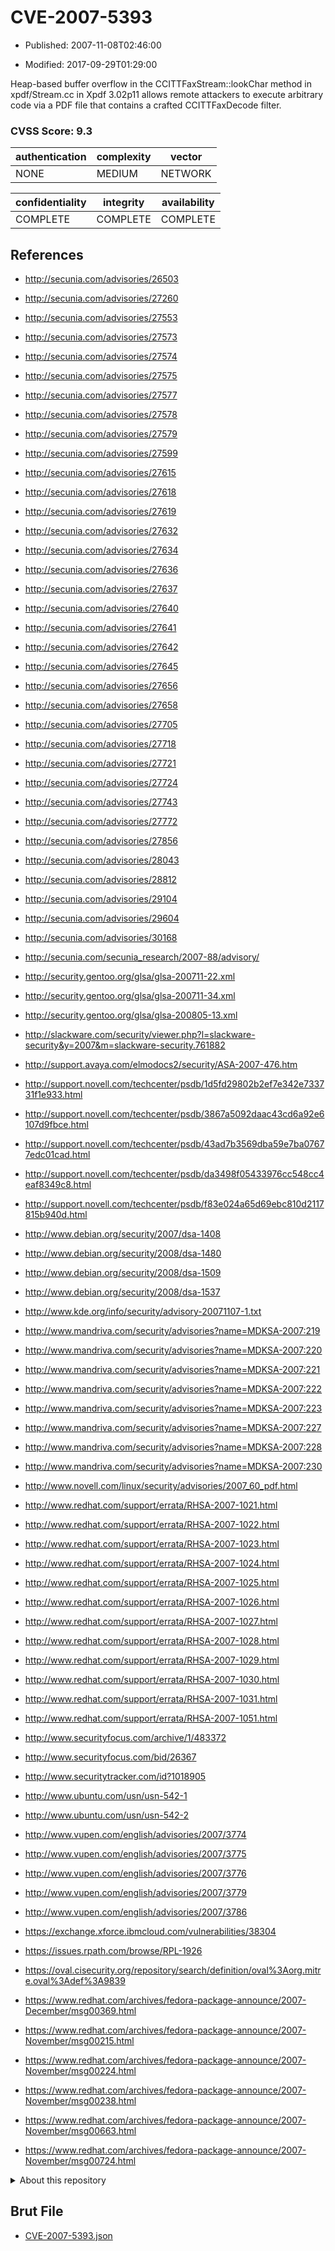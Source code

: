 # CVE-2007-5393

- Published: 2007-11-08T02:46:00

- Modified: 2017-09-29T01:29:00

Heap-based buffer overflow in the CCITTFaxStream::lookChar method in xpdf/Stream.cc in Xpdf 3.02p11 allows remote attackers to execute arbitrary code via a PDF file that contains a crafted CCITTFaxDecode filter.

### CVSS Score: **9.3**

| authentication | complexity | vector |
| --- | --- | --- |
| NONE | MEDIUM | NETWORK |

| confidentiality | integrity | availability |
| --- | --- | --- |
| COMPLETE | COMPLETE | COMPLETE |

## References

* http://secunia.com/advisories/26503

* http://secunia.com/advisories/27260

* http://secunia.com/advisories/27553

* http://secunia.com/advisories/27573

* http://secunia.com/advisories/27574

* http://secunia.com/advisories/27575

* http://secunia.com/advisories/27577

* http://secunia.com/advisories/27578

* http://secunia.com/advisories/27579

* http://secunia.com/advisories/27599

* http://secunia.com/advisories/27615

* http://secunia.com/advisories/27618

* http://secunia.com/advisories/27619

* http://secunia.com/advisories/27632

* http://secunia.com/advisories/27634

* http://secunia.com/advisories/27636

* http://secunia.com/advisories/27637

* http://secunia.com/advisories/27640

* http://secunia.com/advisories/27641

* http://secunia.com/advisories/27642

* http://secunia.com/advisories/27645

* http://secunia.com/advisories/27656

* http://secunia.com/advisories/27658

* http://secunia.com/advisories/27705

* http://secunia.com/advisories/27718

* http://secunia.com/advisories/27721

* http://secunia.com/advisories/27724

* http://secunia.com/advisories/27743

* http://secunia.com/advisories/27772

* http://secunia.com/advisories/27856

* http://secunia.com/advisories/28043

* http://secunia.com/advisories/28812

* http://secunia.com/advisories/29104

* http://secunia.com/advisories/29604

* http://secunia.com/advisories/30168

* http://secunia.com/secunia_research/2007-88/advisory/

* http://security.gentoo.org/glsa/glsa-200711-22.xml

* http://security.gentoo.org/glsa/glsa-200711-34.xml

* http://security.gentoo.org/glsa/glsa-200805-13.xml

* http://slackware.com/security/viewer.php?l=slackware-security&y=2007&m=slackware-security.761882

* http://support.avaya.com/elmodocs2/security/ASA-2007-476.htm

* http://support.novell.com/techcenter/psdb/1d5fd29802b2ef7e342e733731f1e933.html

* http://support.novell.com/techcenter/psdb/3867a5092daac43cd6a92e6107d9fbce.html

* http://support.novell.com/techcenter/psdb/43ad7b3569dba59e7ba07677edc01cad.html

* http://support.novell.com/techcenter/psdb/da3498f05433976cc548cc4eaf8349c8.html

* http://support.novell.com/techcenter/psdb/f83e024a65d69ebc810d2117815b940d.html

* http://www.debian.org/security/2007/dsa-1408

* http://www.debian.org/security/2008/dsa-1480

* http://www.debian.org/security/2008/dsa-1509

* http://www.debian.org/security/2008/dsa-1537

* http://www.kde.org/info/security/advisory-20071107-1.txt

* http://www.mandriva.com/security/advisories?name=MDKSA-2007:219

* http://www.mandriva.com/security/advisories?name=MDKSA-2007:220

* http://www.mandriva.com/security/advisories?name=MDKSA-2007:221

* http://www.mandriva.com/security/advisories?name=MDKSA-2007:222

* http://www.mandriva.com/security/advisories?name=MDKSA-2007:223

* http://www.mandriva.com/security/advisories?name=MDKSA-2007:227

* http://www.mandriva.com/security/advisories?name=MDKSA-2007:228

* http://www.mandriva.com/security/advisories?name=MDKSA-2007:230

* http://www.novell.com/linux/security/advisories/2007_60_pdf.html

* http://www.redhat.com/support/errata/RHSA-2007-1021.html

* http://www.redhat.com/support/errata/RHSA-2007-1022.html

* http://www.redhat.com/support/errata/RHSA-2007-1023.html

* http://www.redhat.com/support/errata/RHSA-2007-1024.html

* http://www.redhat.com/support/errata/RHSA-2007-1025.html

* http://www.redhat.com/support/errata/RHSA-2007-1026.html

* http://www.redhat.com/support/errata/RHSA-2007-1027.html

* http://www.redhat.com/support/errata/RHSA-2007-1028.html

* http://www.redhat.com/support/errata/RHSA-2007-1029.html

* http://www.redhat.com/support/errata/RHSA-2007-1030.html

* http://www.redhat.com/support/errata/RHSA-2007-1031.html

* http://www.redhat.com/support/errata/RHSA-2007-1051.html

* http://www.securityfocus.com/archive/1/483372

* http://www.securityfocus.com/bid/26367

* http://www.securitytracker.com/id?1018905

* http://www.ubuntu.com/usn/usn-542-1

* http://www.ubuntu.com/usn/usn-542-2

* http://www.vupen.com/english/advisories/2007/3774

* http://www.vupen.com/english/advisories/2007/3775

* http://www.vupen.com/english/advisories/2007/3776

* http://www.vupen.com/english/advisories/2007/3779

* http://www.vupen.com/english/advisories/2007/3786

* https://exchange.xforce.ibmcloud.com/vulnerabilities/38304

* https://issues.rpath.com/browse/RPL-1926

* https://oval.cisecurity.org/repository/search/definition/oval%3Aorg.mitre.oval%3Adef%3A9839

* https://www.redhat.com/archives/fedora-package-announce/2007-December/msg00369.html

* https://www.redhat.com/archives/fedora-package-announce/2007-November/msg00215.html

* https://www.redhat.com/archives/fedora-package-announce/2007-November/msg00224.html

* https://www.redhat.com/archives/fedora-package-announce/2007-November/msg00238.html

* https://www.redhat.com/archives/fedora-package-announce/2007-November/msg00663.html

* https://www.redhat.com/archives/fedora-package-announce/2007-November/msg00724.html

<details>
<summary>About this repository</summary> 

  This repository is part of the project [Live Hack CVE](https://github.com/Live-Hack-CVE). Main website can be found [www.live-hack.org](https://www.live-hack.org) 
  
  Made by [Sn0wAlice](https://github.com/Sn0wAlice) for the people that care about security and need to have a feed of the latest CVEs. Hope you enjoy it, don't forget to star the repo and follow me on [Twitter](https://twitter.com/Sn0wAlice) and [Github](https://github.com/Sn0wAlice). And that is my [personnal website](https://www.alice-snow.me/)

  - [Home Page](https://github.com/Live-Hack-CVE)
  - [Framework](https://github.com/Live-Hack-CVE/cve-framework)
  - [CVE database](https://github.com/Live-Hack-CVE/full_database)
  - [Changelog](https://github.com/Live-Hack-CVE/Changelog)
</details>

## Brut File

* [CVE-2007-5393.json](https://raw.githubusercontent.com/Live-Hack-CVE/full_database/main/cves/2007/CVE-2007-5393.json)

